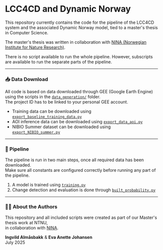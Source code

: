 # LCC4CD and Dynamic Norway

This repository currently contains the code for the pipeline of the LCC4CD system and the associated Dynamic Norway model, tied to a master's thesis in Computer Science.

The master's thesis was written in collaboration with [NINA (Norwegian Institute for Nature Research)](https://www.nina.no).

There is no script available to run the whole pipeline. However, subscripts are available to run the separate parts of the pipeline.

---

### 📥 Data Download

All code is based on data downloaded through GEE (Google Earth Engine) using the scripts in the [`data_generation/`](./data_generation/) folder.  
The project ID has to be linked to your personal GEE account.

- Training data can be downloaded using [`export_baseline_training_data.py`](./data_generation/export_baseline_training_data.py)
- AOI inference data can be downloaded using [`export_data_aoi.py`](./data_generation/export_data_aoi.py)
- NIBIO Summer dataset can be downloaded using [`export_NIBIO_summer.py`](./data_generation/export_NIBIO_summer.py)

---

### 🔄 Pipeline

The pipeline is run in two main steps, once all required data has been downloaded.  
Make sure all constants are configured correctly before running any part of the pipeline.

1. A model is trained using [`training.py`](./training.py)
2. Change detection and evaluation is done through [`built_probability.py`](./built_probability.py)

---

### 👩‍💻 About the Authors

This repository and all included scripts were created as part of our Master's thesis work at NTNU,  
in collaboration with [NINA](https://www.nina.no).

**Ingvild Almåsbakk** & **Eva Anette Johansen**  
July 2025
